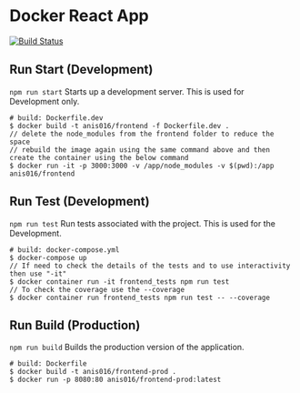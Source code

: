 # Docker React App

[![Build Status](https://travis-ci.org/anis016/Docker-React.svg?branch=master)](https://travis-ci.org/anis016/Docker-React)

## Run Start (Development)

`npm run start` Starts up a development server. This is used for Development only.

```
# build: Dockerfile.dev
$ docker build -t anis016/frontend -f Dockerfile.dev .
// delete the node_modules from the frontend folder to reduce the space
// rebuild the image again using the same command above and then create the container using the below command 
$ docker run -it -p 3000:3000 -v /app/node_modules -v $(pwd):/app anis016/frontend
```

## Run Test (Development)

`npm run test` Run tests associated with the project. This is used for the Development.

```
# build: docker-compose.yml
$ docker-compose up
// If need to check the details of the tests and to use interactivity then use "-it" 
$ docker container run -it frontend_tests npm run test
// To check the coverage use the --coverage
$ docker container run frontend_tests npm run test -- --coverage
```


## Run Build (Production)

`npm run build` Builds the production version of the application.

```
# build: Dockerfile
$ docker build -t anis016/frontend-prod .
$ docker run -p 8080:80 anis016/frontend-prod:latest
```